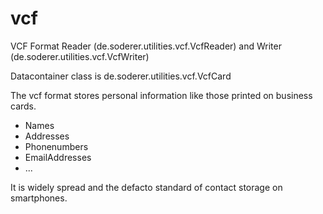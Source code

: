# vcf
VCF Format Reader (de.soderer.utilities.vcf.VcfReader) and Writer (de.soderer.utilities.vcf.VcfWriter)

Datacontainer class is de.soderer.utilities.vcf.VcfCard

The vcf format stores personal information like those printed on business cards.
- Names
- Addresses
- Phonenumbers
- EmailAddresses
- ...

It is widely spread and the defacto standard of contact storage on smartphones.
